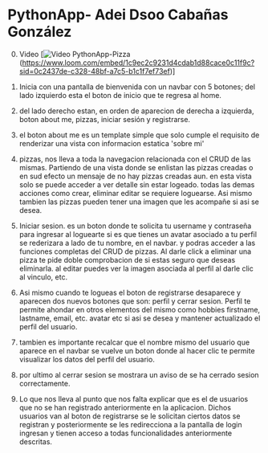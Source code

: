 # PythonApp- Adei Dsoo Cabañas González
0. Video
[![Video PythonApp-Pizza](/media/image/Pythonapp-Pizzas.png)(https://www.loom.com/embed/1c9ec2c9231d4cdab1d88cace0c11f9c?sid=0c2437de-c328-48bf-a7c5-b1c1f7ef73ef)]

1. Inicia con una pantalla de bienvenida con un navbar con 5 botones; del lado izquierdo esta el boton de inicio que te regresa al home.
2. del lado derecho estan, en orden de aparecion de derecha a izquierda, boton about me, pizzas, iniciar sesión y registrarse.
3. el boton about me es un template simple que solo cumple el requisito de renderizar una vista con informacion estatica 'sobre mi'
4. pizzas, nos lleva a toda la navegacion relacionada con el CRUD de las mismas. Partiendo de una vista donde se enlistan las pizzas creadas o en sud efecto un mensaje de no hay pizzas creadas aun. en esta vista solo se puede acceder a ver detalle sin estar logeado. todas las demas acciones como crear, eliminar editar se requiere loguearse. Asi mismo tambien las pizzas pueden tener una imagen que les acompañe si asi se desea.
5. Iniciar sesion. es un boton donde te solicita tu username y contraseña para ingresar al loguearte si es que tienes un avatar asociado a tu perfil se rederizara a lado de tu nombre, en el navbar. y podras acceder a las funciones completas del CRUD de pizzas. 
Al darle click a eliminar una pizza te pide doble comprobacion de si estas seguro que deseas eliminarla. al editar  puedes ver la imagen asociada al perfil al darle clic al vinculo, etc.
6. Asi mismo cuando te logueas el boton de registrarse desaparece y aparecen dos nuevos botones que son: perfil y cerrar sesion. Perfil te permite ahondar en otros elementos del mismo como hobbies firstname, lastname, email, etc. avatar etc si asi se desea y mantener actualizado el perfil del usuario. 
7. tambien es importante recalcar que el nombre mismo del usuario que aparece en el navbar se vuelve un boton donde al hacer clic te permite visualizar los datos del perfil del usuario. 
8. por ultimo al cerrar sesion se mostrara un aviso de se ha cerrado sesion correctamente. 
9. Lo que nos lleva al punto que nos falta explicar que es el de usuarios que no se han registrado anteriormente en la aplicacion. Dichos usuarios van al boton de registrarse se le solicitan ciertos datos se registran y posteriormente se les redirecciona a la pantalla de login ingresan y tienen acceso a todas funcionalidades anteriormente descritas. 
